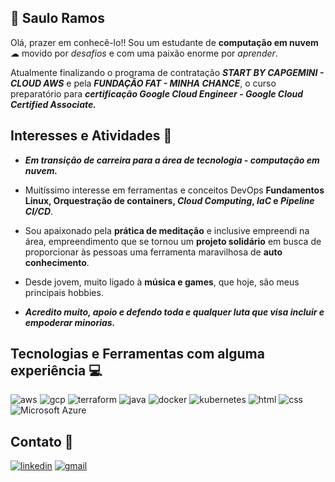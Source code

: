 
## 🧐 Saulo Ramos
Olá, prazer em conhecê-lo!! Sou um estudante de **computação em nuvem** ☁ movido por *desafios* e com uma paixão enorme por *aprender*.

Atualmente finalizando o programa de contratação ***START BY CAPGEMINI - CLOUD AWS*** e pela ***FUNDAÇÃO FAT - MINHA CHANCE***, o curso preparatório para ***certificação Google Cloud Engineer - Google Cloud Certified Associate.***  


## Interesses e Atividades 📝

* ***Em transição de carreira para a área de tecnologia - computação em nuvem.***
* Muitíssimo interesse em ferramentas e conceitos DevOps **Fundamentos Linux, Orquestração de containers, *Cloud Computing*, *IaC* e *Pipeline CI/CD***.

* Sou apaixonado pela **prática de meditação** e inclusive empreendi na área, empreendimento que se tornou um **projeto solidário** em busca de proporcionar às pessoas uma ferramenta maravilhosa de **auto conhecimento**.

* Desde jovem, muito ligado à **música e games**, que hoje, são meus principais hobbies.

* ***Acredito muito, apoio e defendo toda e qualquer luta que visa incluir e empoderar minorias.***
## Tecnologias e Ferramentas com alguma experiência 💻

![aws](https://img.shields.io/badge/Amazon_AWS-FF9900?style=for-the-badge&logo=amazonaws&logoColor=white)       ![gcp](https://img.shields.io/badge/Google_Cloud-4285F4?style=for-the-badge&logo=google-cloud&logoColor=white)      ![terraform](https://img.shields.io/badge/Terraform-7B42BC?style=for-the-badge&logo=terraform&logoColor=white)          ![java](https://img.shields.io/badge/Java-ED8B00?style=for-the-badge&logo=java&logoColor=white)         ![docker](https://img.shields.io/badge/Docker-2CA5E0?style=for-the-badge&logo=docker&logoColor=white)       ![kubernetes](https://img.shields.io/badge/kubernetes-326ce5.svg?&style=for-the-badge&logo=kubernetes&logoColor=white)       ![html](https://img.shields.io/badge/HTML-239120?style=for-the-badge&logo=html5&logoColor=white)       ![css](https://img.shields.io/badge/CSS3-1572B6?style=for-the-badge&logo=css3&logoColor=white)       ![Microsoft Azure](https://img.shields.io/badge/Microsoft_Azure-0089D6?style=for-the-badge&logo=microsoft-azure&logoColor=white)          
##  Contato 📱
[![linkedin](https://img.shields.io/badge/linkedin-0A66C2?style=for-the-badge&logo=linkedin&logoColor=white)](https://www.linkedin.com/in/saulooramos/)     [![gmail](https://img.shields.io/badge/Gmail-D14836?style=for-the-badge&logo=gmail&logoColor=white)](https://mailto:saulooramos@gmail.com)

